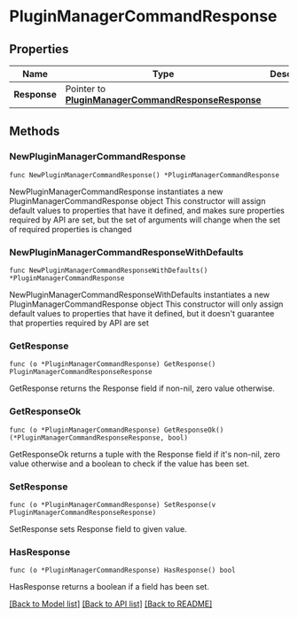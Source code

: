 # PluginManagerCommandResponse

## Properties

Name | Type | Description | Notes
------------ | ------------- | ------------- | -------------
**Response** | Pointer to [**PluginManagerCommandResponseResponse**](PluginManagerCommandResponseResponse.md) |  | [optional] 

## Methods

### NewPluginManagerCommandResponse

`func NewPluginManagerCommandResponse() *PluginManagerCommandResponse`

NewPluginManagerCommandResponse instantiates a new PluginManagerCommandResponse object
This constructor will assign default values to properties that have it defined,
and makes sure properties required by API are set, but the set of arguments
will change when the set of required properties is changed

### NewPluginManagerCommandResponseWithDefaults

`func NewPluginManagerCommandResponseWithDefaults() *PluginManagerCommandResponse`

NewPluginManagerCommandResponseWithDefaults instantiates a new PluginManagerCommandResponse object
This constructor will only assign default values to properties that have it defined,
but it doesn't guarantee that properties required by API are set

### GetResponse

`func (o *PluginManagerCommandResponse) GetResponse() PluginManagerCommandResponseResponse`

GetResponse returns the Response field if non-nil, zero value otherwise.

### GetResponseOk

`func (o *PluginManagerCommandResponse) GetResponseOk() (*PluginManagerCommandResponseResponse, bool)`

GetResponseOk returns a tuple with the Response field if it's non-nil, zero value otherwise
and a boolean to check if the value has been set.

### SetResponse

`func (o *PluginManagerCommandResponse) SetResponse(v PluginManagerCommandResponseResponse)`

SetResponse sets Response field to given value.

### HasResponse

`func (o *PluginManagerCommandResponse) HasResponse() bool`

HasResponse returns a boolean if a field has been set.


[[Back to Model list]](../README.md#documentation-for-models) [[Back to API list]](../README.md#documentation-for-api-endpoints) [[Back to README]](../README.md)


